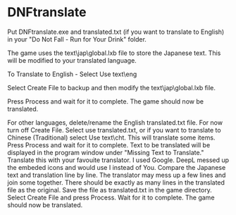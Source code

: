 # DNFtranslate

Put DNFtranslate.exe and translated.txt (if you want to translate to English) in your "Do Not Fall - Run for Your Drink" folder.

The game uses the text\jap\global.lxb file to store the Japanese text.  This will be modified to your translated language.

To Translate to English - Select Use text\eng

Select Create File to backup and then modify the text\jap\global.lxb file.

Press Process and wait for it to complete.  The game should now be translated.

For other languages, delete/rename the English translated.txt file.
For now turn off Create File.
Select use translated.txt, or if you want to translate to Chinese (Traditional) select Use text\cht.  This will translate some items.
Press Process and wait for it to complete.
Text to be translated will be displayed in the program window under "Missing Text to Translate."
Translate this with your favouite translator.  I used Google.  DeepL messed up the embeded icons and would use I instead of You.
Compare the Japanese text and translation line by line.  The translator may mess up a few lines and join some together.  There should be exactly as many lines in the translated file as the original.
Save the file as translated.txt in the game directory.
Select Create File and press Process.  Wait for it to complete.  The game should now be translated.
